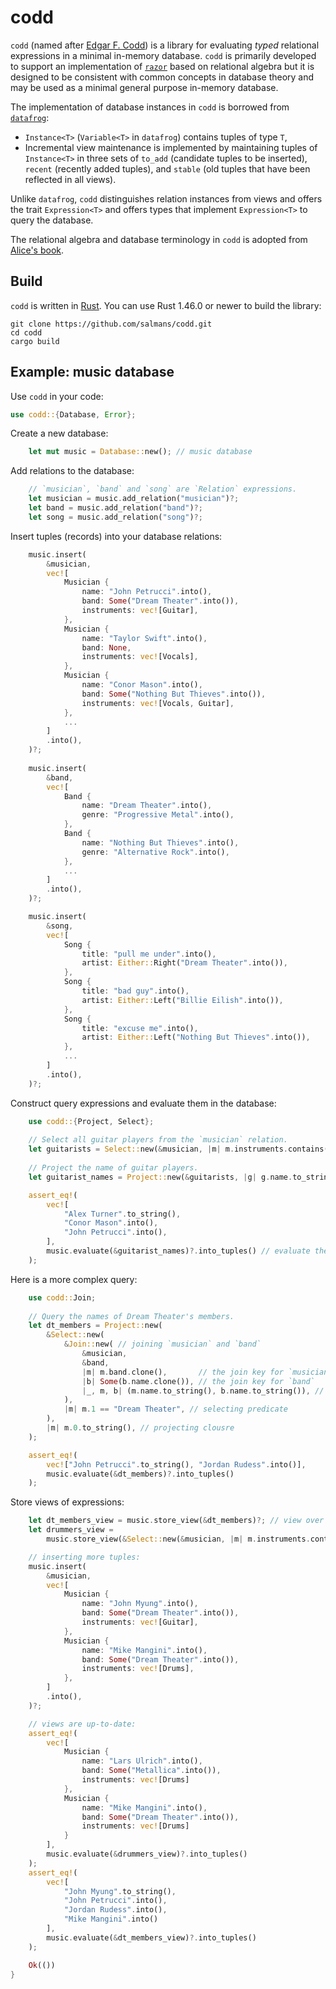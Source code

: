 # codd

`codd` (named after [Edgar F. Codd](https://en.wikipedia.org/wiki/Edgar_F._Codd)) is a library for evaluating *typed* relational expressions in a minimal in-memory database. `codd` is primarily developed to support an implementation of [`razor`](https://github.com/salmans/rusty-razor) based on relational algebra but it is designed to be consistent with common concepts in database theory and may be used as a minimal general purpose in-memory database.

The implementation of database instances in `codd` is borrowed from [`datafrog`](https://github.com/rust-lang/datafrog):
* `Instance<T>` (`Variable<T>` in `datafrog`) contains tuples of type `T`,
* Incremental view maintenance is implemented by maintaining tuples of `Instance<T>` in three sets of `to_add` (candidate tuples to be inserted), `recent` (recently added tuples), and `stable` (old tuples that have been reflected in all views).

Unlike `datafrog`, `codd` distinguishes relation instances from views and offers the trait `Expression<T>` and offers types that implement `Expression<T>` to query the database.

The relational algebra and database terminology in `codd` is adopted from [Alice's book](http://webdam.inria.fr/Alice/).

## Build

`codd` is written in [Rust](https://www.rust-lang.org). You can use Rust 1.46.0 or newer to build the library:

```
git clone https://github.com/salmans/codd.git
cd codd
cargo build
```

## Example: music database

Use `codd` in your code:

```rust
use codd::{Database, Error};
```

Create a new database:

```rust
    let mut music = Database::new(); // music database
```

Add relations to the database:

```rust    
    // `musician`, `band` and `song` are `Relation` expressions.
    let musician = music.add_relation("musician")?;
    let band = music.add_relation("band")?;
    let song = music.add_relation("song")?;
```

Insert tuples (records) into your database relations:

```rust
    music.insert(
        &musician,
        vec![
            Musician {
                name: "John Petrucci".into(),
                band: Some("Dream Theater".into()),
                instruments: vec![Guitar],
            },
            Musician {
                name: "Taylor Swift".into(),
                band: None,
                instruments: vec![Vocals],
            },
            Musician {
                name: "Conor Mason".into(),
                band: Some("Nothing But Thieves".into()),
                instruments: vec![Vocals, Guitar],
            },
            ...
        ]
        .into(),
    )?;
    
    music.insert(
        &band,
        vec![
            Band {
                name: "Dream Theater".into(),
                genre: "Progressive Metal".into(),
            },
            Band {
                name: "Nothing But Thieves".into(),
                genre: "Alternative Rock".into(),
            },
            ...
        ]
        .into(),
    )?;

    music.insert(
        &song,
        vec![
            Song {
                title: "pull me under".into(),
                artist: Either::Right("Dream Theater".into()),
            },
            Song {
                title: "bad guy".into(),
                artist: Either::Left("Billie Eilish".into()),
            },
            Song {
                title: "excuse me".into(),
                artist: Either::Left("Nothing But Thieves".into()),
            },
            ...
        ]
        .into(),
    )?;
```

Construct query expressions and evaluate them in the database:

```rust
    use codd::{Project, Select};
    
    // Select all guitar players from the `musician` relation.
    let guitarists = Select::new(&musician, |m| m.instruments.contains(&Guitar));
    
    // Project the name of guitar players.
    let guitarist_names = Project::new(&guitarists, |g| g.name.to_string());

    assert_eq!(
        vec![
            "Alex Turner".to_string(),
            "Conor Mason".into(),
            "John Petrucci".into(),
        ],
        music.evaluate(&guitarist_names)?.into_tuples() // evaluate the query and get the results
    );
```

Here is a more complex query:

```rust
    use codd::Join;
    
    // Query the names of Dream Theater's members.
    let dt_members = Project::new(
        &Select::new(
            &Join::new( // joining `musician` and `band`
                &musician,
                &band,
                |m| m.band.clone(),       // the join key for `musician` (band name)
                |b| Some(b.name.clone()), // the join key for `band`
                |_, m, b| (m.name.to_string(), b.name.to_string()), // joining closure
            ),
            |m| m.1 == "Dream Theater", // selecting predicate
        ),
        |m| m.0.to_string(), // projecting clousre
    );

    assert_eq!(
        vec!["John Petrucci".to_string(), "Jordan Rudess".into()],
        music.evaluate(&dt_members)?.into_tuples()
    );
```

Store views of expressions:

```rust
    let dt_members_view = music.store_view(&dt_members)?; // view over Dream Theater member names
    let drummers_view =
        music.store_view(&Select::new(&musician, |m| m.instruments.contains(&Drums)))?; // view over drummers

    // inserting more tuples:
    music.insert(
        &musician,
        vec![
            Musician {
                name: "John Myung".into(),
                band: Some("Dream Theater".into()),
                instruments: vec![Guitar],
            },
            Musician {
                name: "Mike Mangini".into(),
                band: Some("Dream Theater".into()),
                instruments: vec![Drums],
            },
        ]
        .into(),
    )?;

    // views are up-to-date:
    assert_eq!(
        vec![
            Musician {
                name: "Lars Ulrich".into(),
                band: Some("Metallica".into()),
                instruments: vec![Drums]
            },
            Musician {
                name: "Mike Mangini".into(),
                band: Some("Dream Theater".into()),
                instruments: vec![Drums]
            }
        ],
        music.evaluate(&drummers_view)?.into_tuples()
    );
    assert_eq!(
        vec![
            "John Myung".to_string(),
            "John Petrucci".into(),
            "Jordan Rudess".into(),
            "Mike Mangini".into()
        ],
        music.evaluate(&dt_members_view)?.into_tuples()
    );

    Ok(())
}
```
